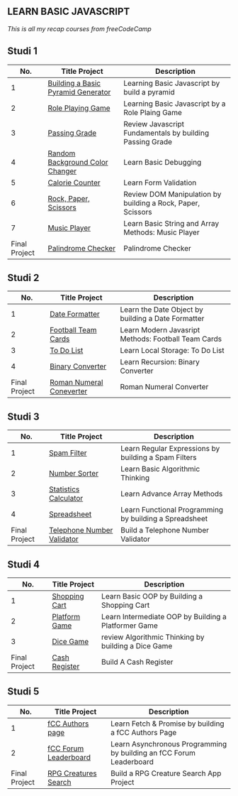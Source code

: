 ## LEARN BASIC JAVASCRIPT 
*This is all my recap courses from freeCodeCamp*

## Studi 1

| No. | Title Project | Description |
| --- | ------------- | ----------- |
| 1 | [Building a Basic Pyramid Generator](https://github.com/msalmanrafadhlih/javascriptLearning/blob/main/pyramid.js) | Learning Basic Javascript by build a pyramid |
| 2 | [Role Playing Game](https://github.com/msalmanrafadhlih/javascriptLearning/blob/main/Role%20Playing%20Game/RPG.png) | Learning Basic Javascript by a Role Plaing Game |
| 3 | [Passing Grade](https://github.com/msalmanrafadhlih/javascriptLearning/blob/main/Passing%20Grade/passingGrade.js) | Review Javascript Fundamentals by building Passing Grade |
| 4 | [Random Background Color Changer](https://github.com/msalmanrafadhlih/javascriptLearning/blob/main/Random%20Color%20Changer/gallery.gif) | Learn Basic Debugging |
| 5 | [Calorie Counter](https://github.com/msalmanrafadhlih/javascriptLearning/blob/main/Calorie%20Counter/calorieCounter.gif) | Learn Form Validation |
| 6 | [Rock, Paper, Scissors](https://github.com/msalmanrafadhlih/javascriptLearning/blob/main/Rock%20Paper%20Scissors/RPSgame.png) | Review DOM Manipulation by building a Rock, Paper, Scissors |
| 7 | [Music Player](https://github.com/msalmanrafadhlih/javascriptLearning/blob/main/Music%20Player/musicPlayer.png) | Learn Basic String and Array Methods: Music Player |
| Final Project | [Palindrome Checker](https://github.com/msalmanrafadhlih/javascriptLearning/blob/main/Palindrome%20Checker/Palindrome.png) | Palindrome Checker |

## Studi 2

| No. | Title Project | Description |
| --- | ------------- | ----------- |
| 1 | [Date Formatter](https://github.com/msalmanrafadhlih/javascriptLearning/blob/main/Date%20Formatter/dateFormatter.png) | Learn the Date Object by building a Date Formatter |
| 2 | [Football Team Cards](https://github.com/msalmanrafadhlih/javascriptLearning/blob/main/Football%20Team%20Cards/footballTeamCards.png) | Learn Modern Javasript Methods: Football Team Cards |
| 3 | [To Do List](https://github.com/msalmanrafadhlih/javascriptLearning/blob/main/To%20Do%20List/toDoList.png) | Learn Local Storage: To Do List |
| 4 | [Binary Converter](https://github.com/msalmanrafadhlih/javascriptLearning/blob/main/Binary%20Converter/BinaryConverter.gif) | Learn Recursion: Binary Converter |
| Final Project | [Roman Numeral Coneverter](https://github.com/msalmanrafadhlih/javascriptLearning/blob/main/Roman%20Numerals%20Converter/RomanNumerals.png) | Roman Numeral Converter |

## Studi 3

| No. | Title Project | Description |
| --- | ------------- | ----------- |
| 1 | [Spam Filter](https://github.com/msalmanrafadhlih/javascriptLearning/blob/main/Spam%20Filter/spamFilter.png) | Learn Regular Expressions by building a Spam Filters |
| 2 | [Number Sorter](https://github.com/msalmanrafadhlih/javascriptLearning/blob/main/Number%20Sorting/numberSorting.png) | Learn Basic Algorithmic Thinking |
| 3 | [Statistics Calculator](https://github.com/msalmanrafadhlih/javascriptLearning/blob/main/Statistic%20Calculator/statisticCalculator.png) | Learn Advance Array Methods |
| 4 | [Spreadsheet](https://github.com/msalmanrafadhlih/javascriptLearning/blob/main/Spreadsheet/spreadsheet.png) | Learn Functional Programming by building a Spreadsheet |
| Final Project | [Telephone Number Validator](https://github.com/msalmanrafadhlih/javascriptLearning/blob/main/Telephone%20Number%20Validator/NumberValidator.png) | Build a Telephone Number Validator |

## Studi 4

| No. | Title Project | Description |
| --- | ------------- | ----------- |
| 1 | [Shopping Cart](https://github.com/msalmanrafadhlih/javascriptLearning/blob/main/Shopping%20Cart/shoppingCart.png) | Learn Basic OOP by Building a Shopping Cart |
| 2 | [Platform Game](https://github.com/msalmanrafadhlih/javascriptLearning/blob/main/Platform%20Game/platformGame.png) | Learn Intermediate OOP by Building a Platformer Game |
| 3 | [Dice Game](https://github.com/msalmanrafadhlih/javascriptLearning/blob/main/Dice%20Game/diceGame.png) | review Algorithmic Thinking by building a Dice Game |
| Final Project | [Cash Register](https://github.com/msalmanrafadhlih/javascriptLearning/blob/main/Cash%20Register/cashRegister.png) | Build A Cash Register |


## Studi 5

| No. | Title Project | Description |
| --- | ------------- | ----------- |
| 1 | [fCC Authors page](https://github.com/msalmanrafadhlih/javascriptLearning/blob/main/Authors%20Page/authorsPage.png) | Learn Fetch & Promise by building a fCC Authors Page |
| 2 | [fCC Forum Leaderboard](https://github.com/msalmanrafadhlih/javascriptLearning/blob/main/Forum%20Topics/forumTopics.png) | Learn Asynchronous Programming by building an fCC Forum Leaderboard |
| Final Project | [RPG Creatures Search](https://github.com/msalmanrafadhlih/javascriptLearning/blob/main/RPG%20Creatures%20%20Search%20App/creatureSearch.png) | Build a RPG Creature Search App Project |
